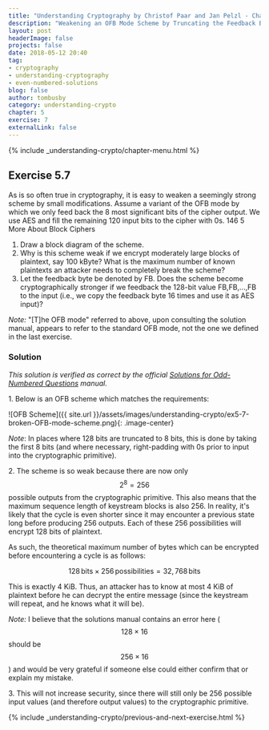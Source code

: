 ```yaml
---
title: "Understanding Cryptography by Christof Paar and Jan Pelzl - Chapter 5 Solutions - Ex5.7"
description: "Weakening an OFB Mode Scheme by Truncating the Feedback Bytes"
layout: post
headerImage: false
projects: false
date: 2018-05-12 20:40
tag:
- cryptography
- understanding-cryptography
- even-numbered-solutions
blog: false
author: tombusby
category: understanding-crypto
chapter: 5
exercise: 7
externalLink: false
---
```


{% include _understanding-crypto/chapter-menu.html %}

## Exercise 5.7

As is so often true in cryptography, it is easy to weaken a seemingly strong scheme by small modifications. Assume a variant of the OFB mode by which we only feed back the 8 most significant bits of the cipher output. We use AES and fill the remaining 120 input bits to the cipher with 0s. 146 5 More About Block Ciphers

1. Draw a block diagram of the scheme.
2. Why is this scheme weak if we encrypt moderately large blocks of plaintext, say 100 kByte? What is the maximum number of known plaintexts an attacker needs to completely break the scheme?
3. Let the feedback byte be denoted by FB. Does the scheme become cryptographically stronger if we feedback the 128-bit value FB,FB,...,FB to the input (i.e., we copy the feedback byte 16 times and use it as AES input)?

*Note:* "[T]he OFB mode" referred to above, upon consulting the solution manual, appears to refer to the standard OFB mode, not the one we defined in the last exercise.

### Solution

*This solution is verified as correct by the official [Solutions for Odd-Numbered Questions](http://wiki.crypto.rub.de/Buch/en/download/Understanding_Cryptography_Odd_Solutions.pdf) manual.*

1\. Below is an OFB scheme which matches the requirements:

![OFB Scheme]({{ site.url }}/assets/images/understanding-crypto/ex5-7-broken-OFB-mode-scheme.png){: .image-center}

*Note*: In places where 128 bits are truncated to 8 bits, this is done by taking the first 8 bits (and where necessary, right-padding with 0s prior to input into the cryptographic primitive).

2\. The scheme is so weak because there are now only $$ 2^8 = 256 $$ possible outputs from the cryptographic primitive. This also means that the maximum sequence length of keystream blocks is also 256. In reality, it's likely that the cycle is even shorter since it may encounter a previous state long before producing 256 outputs. Each of these 256 possibilities will encrypt 128 bits of plaintext.

As such, the theoretical maximum number of bytes which can be encrypted before encountering a cycle is as follows:

$$ 128\,\mathsf{bits} \times 256\,\mathsf{possibilities} = 32,768\,\mathsf{bits} $$

This is exactly 4 KiB. Thus, an attacker has to know at most 4 KiB of plaintext before he can decrypt the entire message (since the keystream will repeat, and he knows what it will be).

*Note:* I believe that the solutions manual contains an error here ($$ 128 \times 16 $$ should be $$ 256 \times 16 $$) and would be very grateful if someone else could either confirm that or explain my mistake.

3\. This will not increase security, since there will still only be 256 possible input values (and therefore output values) to the cryptographic primitive.

{% include _understanding-crypto/previous-and-next-exercise.html %}
